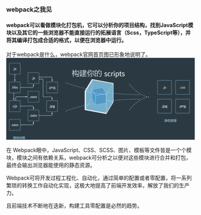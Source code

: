 ### webpack之我见
#### webpack可以看做模块化打包机，它可以分析你的项目结构，找到JavaScript模块以及其它的一些浏览器不能直接运行的拓展语言（Scss，TypeScript等），并将其编译打包成合适的格式，以便在浏览器中运行。

对于webpack是什么，webpack官网首页图已形象地说明了。
![webapck-bundle](./images/webapck-bundle.png)

在 Webpack眼中，JavaScript、CSS、SCSS、图片、模板等文件皆是一个个模块，模块之间有依赖关系，webpack可分析之以便对这些模块进行合并和打包，最终会输出浏览器能使用的静态资源。

Webpack可将开发过程工程化、自动化，通过简单的配置或者零配置，将一系列繁琐的转换工作自动化实现，这极大地提高了前端开发效率，解放了我们的生产力。

且前端技术不断地在迭新，构建工具零配置是必然的趋势。